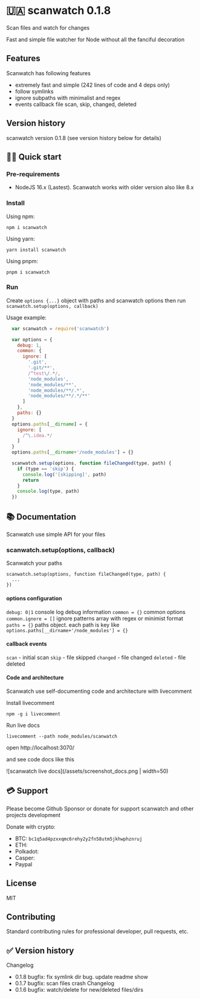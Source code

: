 # 🇺🇦 scanwatch 0.1.8

Scan files and watch for changes

Fast and simple file watcher for Node without all the fanciful decoration

## Features

Scanwatch has following features
- extremely fast and simple (242 lines of code and 4 deps only)
- follow symlinks
- ignore subpaths with minimalist and regex
- events callback file scan, skip, changed, deleted

## Version history

scanwatch version 0.1.8 (see version history below for details)

## 🏄‍♂️ Quick start

### Pre-requirements

- NodeJS 16.x (Lastest). Scanwatch works with older version also like 8.x  

### Install

Using npm:
```
npm i scanwatch
```

Using yarn:
```
yarn install scanwatch
```

Using pnpm:
```
pnpm i scanwatch
```

### Run

Create ```options {...}``` object with paths and scanwatch options then run ```scanwatch.setup(options, callback)```

Usage example:

```javascript
  var scanwatch = require('scanwatch')

  var options = {
    debug: 1,
    common: {
      ignore: [
        '.git',
        '.git/**',
        /^test\/.*/,
        'node_modules',
        'node_modules/**',
        'node_modules/**/.*',
        'node_modules/**/.*/**'
      ]
    },
    paths: {}
  }
  options.paths[__dirname] = {
    ignore: [
      /^\.idea.*/
    ]
  }
  options.paths[__dirname+'/node_modules'] = {}

  scanwatch.setup(options, function fileChanged(type, path) {
    if (type == 'skip') {
      console.log('[skipping]', path)
      return
    }
    console.log(type, path)
  })
```

## 📚 Documentation

Scanwatch use simple API for your files 

### scanwatch.setup(options, callback) 

Scanwatch your paths

```
scanwatch.setup(options, function fileChanged(type, path) {
  ...
})
```

#### options configuration 

```debug: 0|1``` console log debug information
```common = {}``` common options 
```common.ignore = []``` ignore patterns array with regex or minimist format
```paths = {}``` paths object. each path is key like ```options.paths[__dirname+'/node_modules'] = {}```

#### callback events

```scan``` - initial scan
```skip``` - file skipped
```changed``` - file changed
```deleted``` - file deleted

#### Code and architecture

Scanwatch use self-documenting code and architecture with livecomment

Install livecomment
```
npm -g i livecomment
```

Run live docs
```
livecomment --path node_modules/scanwatch
```

open http://localhost:3070/

and see code docs like this

![scanwatch live docs](/assets/screenshot_docs.png | width=50)

## 💳 Support

Please become Github Sponsor or donate for support scanwatch and other projects development

Donate with crypto:
- BTC: ```bc1q5ad4pzxxqmc6rehy2y2fn58utm5jkhwphznruj```
- ETH:
- Polkadot:
- Casper:
- Paypal

## License

MIT

## Contributing

Standard contributing rules for professional developer, pull requests, etc.

## ✅ Version history

Changelog
- 0.1.8 bugfix: fix symlink dir bug. update readme show
- 0.1.7 bugfix: scan files crash Changelog 
- 0.1.6 bugfix: watch/delete for new/deleted files/dirs
